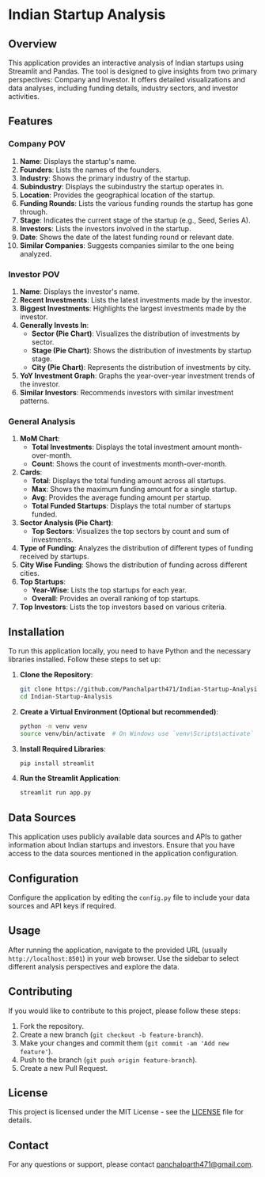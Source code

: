 # Indian Startup Analysis

## Overview

This application provides an interactive analysis of Indian startups using Streamlit and Pandas. The tool is designed to give insights from two primary perspectives: Company and Investor. It offers detailed visualizations and data analyses, including funding details, industry sectors, and investor activities.

## Features

### Company POV

1. **Name**: Displays the startup's name.
2. **Founders**: Lists the names of the founders.
3. **Industry**: Shows the primary industry of the startup.
4. **Subindustry**: Displays the subindustry the startup operates in.
5. **Location**: Provides the geographical location of the startup.
6. **Funding Rounds**: Lists the various funding rounds the startup has gone through.
7. **Stage**: Indicates the current stage of the startup (e.g., Seed, Series A).
8. **Investors**: Lists the investors involved in the startup.
9. **Date**: Shows the date of the latest funding round or relevant date.
10. **Similar Companies**: Suggests companies similar to the one being analyzed.

### Investor POV

1. **Name**: Displays the investor's name.
2. **Recent Investments**: Lists the latest investments made by the investor.
3. **Biggest Investments**: Highlights the largest investments made by the investor.
4. **Generally Invests In**:
   - **Sector (Pie Chart)**: Visualizes the distribution of investments by sector.
   - **Stage (Pie Chart)**: Shows the distribution of investments by startup stage.
   - **City (Pie Chart)**: Represents the distribution of investments by city.
5. **YoY Investment Graph**: Graphs the year-over-year investment trends of the investor.
6. **Similar Investors**: Recommends investors with similar investment patterns.

### General Analysis

1. **MoM Chart**:
   - **Total Investments**: Displays the total investment amount month-over-month.
   - **Count**: Shows the count of investments month-over-month.
2. **Cards**:
   - **Total**: Displays the total funding amount across all startups.
   - **Max**: Shows the maximum funding amount for a single startup.
   - **Avg**: Provides the average funding amount per startup.
   - **Total Funded Startups**: Displays the total number of startups funded.
3. **Sector Analysis (Pie Chart)**:
   - **Top Sectors**: Visualizes the top sectors by count and sum of investments.
4. **Type of Funding**: Analyzes the distribution of different types of funding received by startups.
5. **City Wise Funding**: Shows the distribution of funding across different cities.
6. **Top Startups**:
   - **Year-Wise**: Lists the top startups for each year.
   - **Overall**: Provides an overall ranking of top startups.
7. **Top Investors**: Lists the top investors based on various criteria.

## Installation

To run this application locally, you need to have Python and the necessary libraries installed. Follow these steps to set up:

1. **Clone the Repository**:

    ```bash
    git clone https://github.com/Panchalparth471/Indian-Startup-Analysis.git
    cd Indian-Startup-Analysis
    ```

2. **Create a Virtual Environment (Optional but recommended)**:

    ```bash
    python -m venv venv
    source venv/bin/activate  # On Windows use `venv\Scripts\activate`
    ```

3. **Install Required Libraries**:

    ```bash
    pip install streamlit
    ```

4. **Run the Streamlit Application**:

    ```bash
    streamlit run app.py
    ```

## Data Sources

This application uses publicly available data sources and APIs to gather information about Indian startups and investors. Ensure that you have access to the data sources mentioned in the application configuration.

## Configuration

Configure the application by editing the `config.py` file to include your data sources and API keys if required.

## Usage

After running the application, navigate to the provided URL (usually `http://localhost:8501`) in your web browser. Use the sidebar to select different analysis perspectives and explore the data.

## Contributing

If you would like to contribute to this project, please follow these steps:

1. Fork the repository.
2. Create a new branch (`git checkout -b feature-branch`).
3. Make your changes and commit them (`git commit -am 'Add new feature'`).
4. Push to the branch (`git push origin feature-branch`).
5. Create a new Pull Request.

## License

This project is licensed under the MIT License - see the [LICENSE](LICENSE) file for details.

## Contact

For any questions or support, please contact [panchalparth471@gmail.com](mailto:panchalparth471@example.com).
